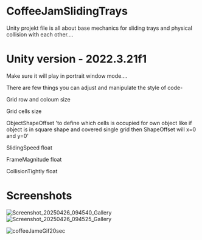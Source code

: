 # CoffeeJamSlidingTrays
Unity projekt file is all about base mechanics for sliding trays and physical collision with each other....


# Unity version - 2022.3.21f1
Make sure it will play in portrait window mode....

There are few things you can adjust and manipulate the style of code-

Grid row and coloum size

Grid cells size

ObjectShapeOffset 'to define which cells is occupied for own object like if object is in square shape and covered single grid then ShapeOffset will x=0 and y=0'

SlidingSpeed float

FrameMagnitude float

CollisionTightly float

# Screenshots
![Screenshot_20250426_094540_Gallery](https://github.com/user-attachments/assets/97bceee0-0941-40bd-b177-faeb4197669d)
![Screenshot_20250426_094525_Gallery](https://github.com/user-attachments/assets/5d74a691-4ee5-44af-830c-2fe679cb9b82)

![coffeeJameGif20sec](https://github.com/user-attachments/assets/d5a228e2-c4e6-489f-af1f-082db9888fa5)





